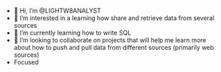 - 👋 Hi, I’m @LIGHTW8ANALYST
- 👀 I’m interested in a learning how share and retrieve data from several sources
- 🌱 I’m currently learning how to write SQL
- 💞️ I’m looking to collaborate on projects that will help me learn more about how to push and pull data from different sources (primarily web sources)
- Focused

<!---
LIGHTW8ANALYST/LIGHTW8ANALYST is a ✨ special ✨ repository because its `README.md` (this file) appears on your GitHub profile.
You can click the Preview link to take a look at your changes.
--->
